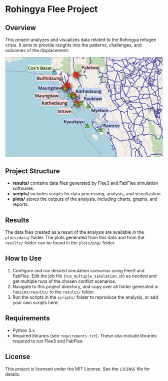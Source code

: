 # Rohingya Flee Project

## Overview
This project analyzes and visualizes data related to the Rohingya refugee crisis. It aims to provide insights into the patterns, challenges, and outcomes of the displacement.

![Rohingya Flee Visualization](img/Modified_myanmar_project_map.jpg)

## Project Structure
- **results/** contains data files generated by Flee3 and FabFlee simulation softwares.
- **scripts/** includes scripts for data processing, analysis, and visualization.
- **plots/** stores the outputs of the analysis, including charts, graphs, and reports.

## Results
The data files created as a result of the analysis are available in the `plots/data/` folder. The plots generated from this data and from the `results/` folder can be found in the `plots/png/` folder.

## How to Use
1. Configure and run desired simulation scenarios using Flee3 and FabFlee. Edit the job file (`run_multiple_simulation.sh`) as needed and get multiple runs of the chosen conflict scenarios.
2. Navigate to this project directory, and copy over all folder generated in `FabSim3/results/` to the `results/` folder.
3. Run the scripts in the `scripts/` folder to reproduce the analysis, or add your own scripts here.

## Requirements
- Python 3.x
- Required libraries (see `requirements.txt`). These also include libraries required to run Flee3 and FabFlee.

## License
This project is licensed under the MIT License. See the `LICENSE` file for details.